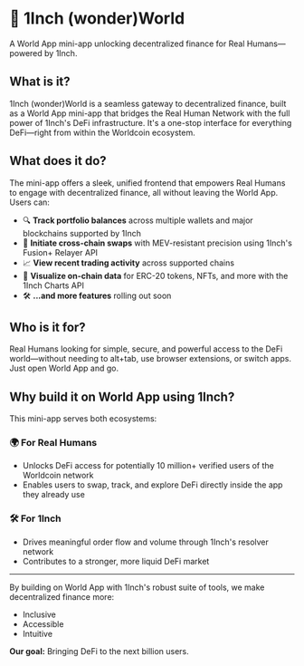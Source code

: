 # 🧯 1Inch (wonder)World

A World App mini-app unlocking decentralized finance for Real Humans—powered by 1Inch.

## What is it?

1Inch (wonder)World is a seamless gateway to decentralized finance, built as a World App mini-app that bridges the Real Human Network with the full power of 1Inch's DeFi infrastructure. It's a one-stop interface for everything DeFi—right from within the Worldcoin ecosystem.

## What does it do?

The mini-app offers a sleek, unified frontend that empowers Real Humans to engage with decentralized finance, all without leaving the World App. Users can:

- 🔍 **Track portfolio balances** across multiple wallets and major blockchains supported by 1Inch
- 🔁 **Initiate cross-chain swaps** with MEV-resistant precision using 1Inch's Fusion+ Relayer API
- 📈 **View recent trading activity** across supported chains
- 🧠 **Visualize on-chain data** for ERC-20 tokens, NFTs, and more with the 1Inch Charts API
- 🛠️ **...and more features** rolling out soon

## Who is it for?

Real Humans looking for simple, secure, and powerful access to the DeFi world—without needing to alt+tab, use browser extensions, or switch apps. Just open World App and go.

## Why build it on World App using 1Inch?

This mini-app serves both ecosystems:

### 🌍 For Real Humans
- Unlocks DeFi access for potentially 10 million+ verified users of the Worldcoin network
- Enables users to swap, track, and explore DeFi directly inside the app they already use

### 🛠️ For 1Inch
- Drives meaningful order flow and volume through 1Inch's resolver network
- Contributes to a stronger, more liquid DeFi market

---

By building on World App with 1Inch's robust suite of tools, we make decentralized finance more:
- Inclusive
- Accessible
- Intuitive

**Our goal:** Bringing DeFi to the next billion users.

